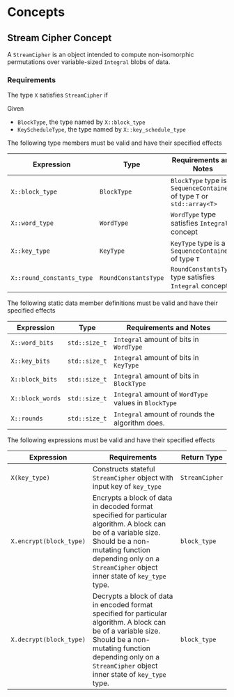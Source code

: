 # Concepts

## Stream Cipher Concept

A ```StreamCipher``` is an object intended to compute non-isomorphic permutations over variable-sized ```Integral``` blobs of data.

### Requirements

The type ```X``` satisfies ```StreamCipher``` if

Given
* ```BlockType```, the type named by ```X::block_type```
* ```KeyScheduleType```, the type named by ```X::key_schedule_type```

The following type members must be valid and have their specified effects

|Expression                   |Type                    |Requirements and Notes |
|-----------------------------|------------------------|-----------------------|
|```X::block_type```          |```BlockType```         |```BlockType``` type is a ```SequenceContainer``` of type ```T``` or ```std::array<T>```|
|```X::word_type```           |```WordType```          |```WordType``` type satisfies ```Integral``` concept|
|```X::key_type```            |```KeyType```           |```KeyType``` type is a ```SequenceContainer``` of type ```T```|
|```X::round_constants_type```|```RoundConstantsType```|```RoundConstantsType``` type satisfies ```Integral``` concept|

The following static data member definitions must be valid and have their specified effects

|Expression          |Type             |Requirements and Notes                 |
|--------------------|-----------------|---------------------------------------|
|```X::word_bits```  |```std::size_t```|```Integral``` amount of bits in ```WordType```|
|```X::key_bits```   |```std::size_t```|```Integral``` amount of bits in ```KeyType```|
|```X::block_bits``` |```std::size_t```|```Integral``` amount of bits in ```BlockType```|
|```X::block_words```|```std::size_t```|```Integral``` amount of ```WordType``` values in ```BlockType```|
|```X::rounds```     |```std::size_t```|```Integral``` amount of rounds the algorithm does.|

The following expressions must be valid and have their specified effects

|Expression                 |Requirements      |Return Type                    |
|---------------------------|------------------|-------------------------------|
|```X(key_type)```|Constructs stateful ```StreamCipher``` object with input key of ```key_type```|```StreamCipher```|
|```X.encrypt(block_type)```|Encrypts a block of data in decoded format specified for particular algorithm. A block can be of a variable size. Should be a non-mutating function depending only on a ```StreamCipher``` object inner state of ```key_type``` type.|```block_type```|
|```X.decrypt(block_type)```|Decrypts a block of data in encoded format specified for particular algorithm. A block can be of a variable size. Should be a non-mutating function depending only on a ```StreamCipher``` object inner state of ```key_type``` type.|```block_type```|
